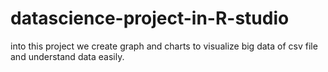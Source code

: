 # datascience-project-in-R-studio
into this project we create graph and charts to visualize big data of csv file and understand data easily.
